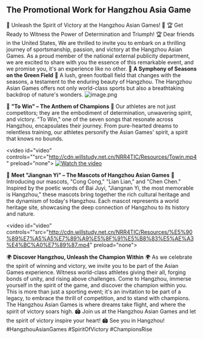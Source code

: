 ## The Promotional Work for Hangzhou Asia Game

🌟 Unleash the Spirit of Victory at the Hangzhou Asian Games! 🌟
🏆 Get Ready to Witness the Power of Determination and Triumph! 🏆
Dear friends in the United States,
We are thrilled to invite you to embark on a thrilling journey of sportsmanship, passion, and victory at the Hangzhou Asian Games. As a proud member of the national external publicity department, we are excited to share with you the essence of this remarkable event, and we promise you, it's an experience like no other.
🌿 **A Symphony of Seasons on the Green Field** 🌿  A lush, green football field that changes with the seasons, a testament to the enduring beauty of Hangzhou. The Hangzhou Asian Games offers not only world-class sports but also a breathtaking backdrop of nature's wonders.
![image.png](http://cdn.willstudy.net.cn/NRR4TIC/Resources/%E6%A9%84%E6%A6%84%E7%90%83%E5%9C%BA.png)

🥇 **"To Win" – The Anthem of Champions** 🥇 Our athletes are not just competitors; they are the embodiment of determination, unwavering spirit, and victory. "To Win," one of the seven songs that resonate across Hangzhou, encapsulates their journey. From pure-hearted dreams to relentless training, our athletes personify the Asian Games' spirit, a spirit that knows no bounds.

<video id="video" controls=""src="http://cdn.willstudy.net.cn/NRR4TIC/Resources/Towin.mp4" preload="none">
</video>
[![Watch the video](http://cdn.willstudy.net.cn/NRR4TIC/Resources/1.png)](http://cdn.willstudy.net.cn/NRR4TIC/Resources/Towin.mp4)

🐼 **Meet "Jiangnan Yi" – The Mascots of Hangzhou Asian Games** 🐼 Introducing our mascots, "Cong Cong," "Lian Lian," and "Chen Chen." Inspired by the poetic words of Bai Juyi, "Jiangnan Yi, the most memorable is Hangzhou," these mascots bring together the rich cultural heritage and the dynamism of today's Hangzhou. Each mascot represents a world heritage site, showcasing the deep connection of Hangzhou to its history and nature.

<video id="video" controls=""src="http://cdn.willstudy.net.cn/NRR4TIC/Resources/%E5%90%89%E7%A5%A5%E7%89%A9%E5%8F%91%E5%B8%83%E5%AE%A3%E4%BC%A0%E7%89%87.mp4" preload="none">
</video>


🌍 **Discover Hangzhou, Unleash the Champion Within** 🌍 As we celebrate the spirit of winning and victory, we invite you to be part of the Asian Games experience. Witness world-class athletes giving their all, forging bonds of unity, and rising above challenges. Come to Hangzhou, immerse yourself in the spirit of the game, and discover the champion within you.
This is more than just a sporting event; it's an invitation to be part of a legacy, to embrace the thrill of competition, and to stand with champions. The Hangzhou Asian Games is where dreams take flight, and where the spirit of victory soars high.
🏟️ Join us at the Hangzhou Asian Games and let the spirit of victory inspire your heart! 🏟️
See you in Hangzhou!
#HangzhouAsianGames #SpiritOfVictory #ChampionsRise
